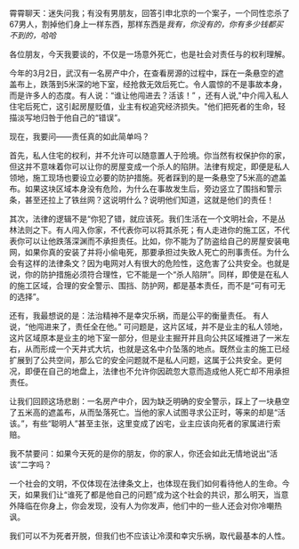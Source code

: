 

霄霄聊天：迷失问我；有没有男朋友，回答引申北京的一个案子，一个同性恋杀了67男人，割掉他们身上一样东西，那样东西是*我有，你没有的，你有多少钱都买不到的，哈哈*



各位朋友，今天我要谈的，不仅是一场意外死亡，也是社会对责任与的权利理解。

今年的3月2日，武汉有一名房产中介，在查看房源的过程中，踩在一条悬空的遮盖布上，跌落到5米深的地下室，经抢救无效后死亡。令人震惊的不是事故本身，而是许多人的态度。有人说：“谁让他闯进去？活该！” ，还有人说,"中介闯入私人住宅后死亡，这引起房屋贬值，业主有权追究经济损失。"他们把死者的生命，轻描淡写地归咎于他自己的“错误”。

现在，我要问——责任真的如此简单吗？

首先，私人住宅的权利，并不允许可以随意置人于险境。你当然有权保护你的家，但这并不意味着你可以让你的房屋变成一个杀人的陷阱。法律有规定，即便是私人领地，施工现场也要设立必要的防护措施。死者踩到的是一条悬空了5米高的遮盖布。如果这块区域本身没有危险，为什么在事故发生后，旁边竖立了围挡和警示条，甚至还拉上了铁丝网？这说明什么？说明他们知道，这就是他们的责任！

其次，法律的逻辑不是“你犯了错，就应该死。我们生活在一个文明社会，不是丛林法则之下。有人闯入你家，不代表你可以将其杀死；有人走进你的施工区，不代表你可以让他跌落深渊而不承担责任。比如，你不能为了防盗给自己的房屋安装电网，如果你真的安装了并将小偷电死，那要承担过失致人死亡的刑事责任。为什么会有这样的法律条文？因为电网对人有很大的危险性，这危害了公共安全。也就是说，你的防护措施必须符合理性，它不能是一个“杀人陷阱”。同样，即使是在私人的施工区域，合理的安全警示、围挡、防护网，都是基本责任，而不是“可有可无的选择”。

还有，我最想说的是：法治精神不是幸灾乐祸，而是公平的衡量责任。
有人说，“他闯进来了，责任全在他。” 可问题是，这片区域，并不是业主的私人领地，这片区域原本是业主的地下室一部分，但是业主掘开并且向公共区域推进了一米左右，从而形成一个天井式大坑，也就是这名中介坠落的地点。既然业主的施工已经扩展到了公共空间，那么它的安全问题就不是私人问题，这属于公共安全。更何况，即便在自己的地盘上，法律也不允许你因疏忽大意而造成他人死亡却不用承担责任。

让我们回顾这场悲剧：一名房产中介，因为缺乏明确的安全警示，踩上了一块悬空了五米高的遮盖布，从而坠落死亡。当他的家人试图寻求公正时，等来的却是“活该。”，有些“聪明人”甚至主张，这里变成了凶宅，业主应该向死者的家属进行索赔。

我不禁要问：如果今天死的是你的朋友，你的家人，你还会如此无情地说出“活该”二字吗？

一个社会的文明，不仅体现在法律条文上，也体现在我们如何看待他人的生命。今天，如果我们让“谁死了都是他自己的问题”成为这个社会的共识，那么明天，当意外降临在你身上，你会发现，没有人为你发声，他们中的一些人还会对你冷嘲热讽。

我们可以不为死者开脱，但我们也不应该让冷漠和幸灾乐祸，取代最基本的人性。